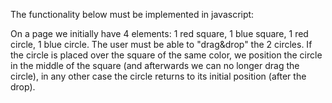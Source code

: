 The functionality below must be implemented in javascript:

On a page we initially have 4 elements: 1 red square, 1 blue square, 1 red circle, 1 blue circle. The user must be able to "drag&drop" the 2 circles. If the circle is placed over the square of the same color, we position the circle in the middle of the square (and afterwards we can no longer drag the circle), in any other case the circle returns to its initial position (after the drop).
